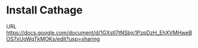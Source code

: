 # Install Cathage 
URL
https://docs.google.com/document/d/1GXstl7tNSbjc1PzpDzH_EhXVMHweBOS7xUoWqTkMOKs/edit?usp=sharing

